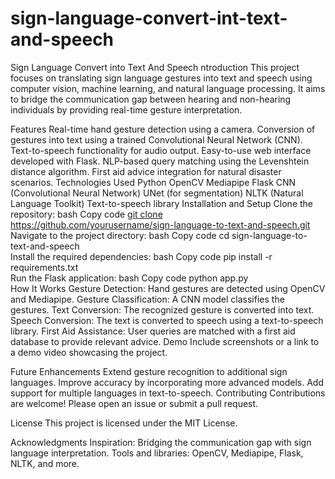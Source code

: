 # sign-language-convert-int-text-and-speech
Sign Language Convert into Text And Speech
ntroduction
This project focuses on translating sign language gestures into text and speech using computer vision, machine learning, and natural language processing. It aims to bridge the communication gap between hearing and non-hearing individuals by providing real-time gesture interpretation.

Features
Real-time hand gesture detection using a camera.
Conversion of gestures into text using a trained Convolutional Neural Network (CNN).
Text-to-speech functionality for audio output.
Easy-to-use web interface developed with Flask.
NLP-based query matching using the Levenshtein distance algorithm.
First aid advice integration for natural disaster scenarios.
Technologies Used
Python
OpenCV
Mediapipe
Flask
CNN (Convolutional Neural Network)
UNet (for segmentation)
NLTK (Natural Language Toolkit)
Text-to-speech library
Installation and Setup
Clone the repository:
bash
Copy code
[git clone https://github.com/yourusername/sign-language-to-text-and-speech.git  ](https://github.com/Sharath12357/sign-language-convert-int-text-and-speech/)
Navigate to the project directory:
bash
Copy code
cd sign-language-to-text-and-speech  
Install the required dependencies:
bash
Copy code
pip install -r requirements.txt  
Run the Flask application:
bash
Copy code
python app.py  
How It Works
Gesture Detection: Hand gestures are detected using OpenCV and Mediapipe.
Gesture Classification: A CNN model classifies the gestures.
Text Conversion: The recognized gesture is converted into text.
Speech Conversion: The text is converted to speech using a text-to-speech library.
First Aid Assistance: User queries are matched with a first aid database to provide relevant advice.
Demo
Include screenshots or a link to a demo video showcasing the project.

Future Enhancements
Extend gesture recognition to additional sign languages.
Improve accuracy by incorporating more advanced models.
Add support for multiple languages in text-to-speech.
Contributing
Contributions are welcome! Please open an issue or submit a pull request.

License
This project is licensed under the MIT License.

Acknowledgments
Inspiration: Bridging the communication gap with sign language interpretation.
Tools and libraries: OpenCV, Mediapipe, Flask, NLTK, and more.
